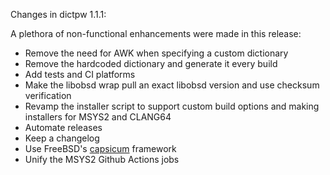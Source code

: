 Changes in dictpw 1.1.1:

A plethora of non-functional enhancements were made in this release:

- Remove the need for AWK when specifying a custom dictionary
- Remove the hardcoded dictionary and generate it every build
- Add tests and CI platforms
- Make the libobsd wrap pull an exact libobsd version and use checksum
  verification
- Revamp the installer script to support custom build options and making
  installers for MSYS2 and CLANG64
- Automate releases
- Keep a changelog
- Use FreeBSD's [capsicum](https://www.freebsd.org/cgi/man.cgi?capsicum)
  framework
- Unify the MSYS2 Github Actions jobs

